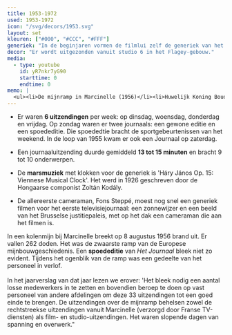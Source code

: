 ```yaml
---
title: 1953-1972
used: 1953-1972
icon: "/svg/decors/1953.svg"
layout: set
kleuren: ["#000", "#CCC", "#FFF"]
generiek: "In de beginjaren vormen de filmlui zelf de generiek van het televisienieuws. Ook de link met de krant wordt niet uit de weg gegaan. De mensen noemen het televiejournaal niet voor niets 'Het Gesproken Dagblad'."
decor: "Er wordt uitgezonden vanuit studio 6 in het Flagey-gebouw."
media:
  - type: youtube
    id: yR7nkr7yG90
    starttime: 0
    endtime: 0
memo: |
  <ul><li>De mijnramp in Marcinelle (1956)</li><li>Huwelijk Koning Boudewijn en Fabiola (1960)</li></ul>
---
```


* Er waren **6 uitzendingen** per week: op dinsdag, woensdag, donderdag en vrijdag. Op zondag waren er twee journaals: een gewone editie en een spoededitie. Die spoededtie bracht de sportgebeurtenissen van het weekend. In de loop van 1955 kwam er ook een Journaal op zaterdag.

* Een journaaluitzending duurde gemiddeld **13 tot 15 minuten** en bracht 9 tot 10 onderwerpen.

* De **marsmuziek** met klokken voor de generiek is 'Háry János Op. 15: Viennese Musical Clock'. Het werd in 1926 geschreven door de Hongaarse componist Zoltán Kodály.

* De allereerste cameraman, Fons Steppé, moest nog snel een generiek filmen voor het eerste televisiejournaal: een zonnewijzer en een beeld van het Brusselse justitiepaleis, met op het dak een cameraman die aan het filmen is.

<div class="alt">
  In een kolenmijn bij Marcinelle breekt op 8 augustus 1956 brand uit. Er vallen 262 doden. Het was de zwaarste ramp van de Europese mijnbouwgeschiedenis. Een <strong>spoededitie</strong> van <cite>Het Journaal</cite> bleek niet zo evident. Tijdens het ogenblik van de ramp was een gedeelte van het personeel in verlof.<br><br>
  In het jaarverslag van dat jaar lezen we erover: 'Het bleek nodig een aantal losse medewerkers in te zetten en bovendien beroep te doen op vast personeel van andere afdelingen om deze 33 uitzendingen tot een goed einde te brengen. De uitzendingen over de mijnramp behelsen zowel de rechtstreekse uitzendingen vanuit Marcinelle (verzorgd door Franse TV-diensten) als film- en studio-uitzendingen. Het waren slopende dagen van spanning en overwerk."
</div>
